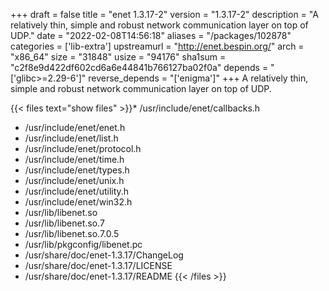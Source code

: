+++
draft = false
title = "enet 1.3.17-2"
version = "1.3.17-2"
description = "A relatively thin, simple and robust network communication layer on top of UDP."
date = "2022-02-08T14:56:18"
aliases = "/packages/102878"
categories = ['lib-extra']
upstreamurl = "http://enet.bespin.org/"
arch = "x86_64"
size = "31848"
usize = "94176"
sha1sum = "c2f8e9d422df602cd6a6e44841b766127ba02f0a"
depends = "['glibc>=2.29-6']"
reverse_depends = "['enigma']"
+++
A relatively thin, simple and robust network communication layer on top of UDP.

{{< files text="show files" >}}* /usr/include/enet/callbacks.h
* /usr/include/enet/enet.h
* /usr/include/enet/list.h
* /usr/include/enet/protocol.h
* /usr/include/enet/time.h
* /usr/include/enet/types.h
* /usr/include/enet/unix.h
* /usr/include/enet/utility.h
* /usr/include/enet/win32.h
* /usr/lib/libenet.so
* /usr/lib/libenet.so.7
* /usr/lib/libenet.so.7.0.5
* /usr/lib/pkgconfig/libenet.pc
* /usr/share/doc/enet-1.3.17/ChangeLog
* /usr/share/doc/enet-1.3.17/LICENSE
* /usr/share/doc/enet-1.3.17/README
{{< /files >}}